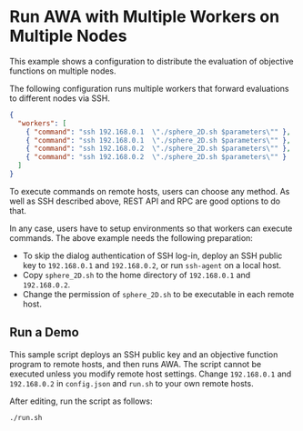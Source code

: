 # Run AWA with Multiple Workers on Multiple Nodes
This example shows a configuration to distribute the evaluation of objective functions on multiple nodes.

The following configuration runs multiple workers that forward evaluations to different nodes via SSH.
```json
{
  "workers": [
    { "command": "ssh 192.168.0.1  \"./sphere_2D.sh $parameters\"" },
    { "command": "ssh 192.168.0.1  \"./sphere_2D.sh $parameters\"" },
    { "command": "ssh 192.168.0.2  \"./sphere_2D.sh $parameters\"" },
    { "command": "ssh 192.168.0.2  \"./sphere_2D.sh $parameters\"" }
  ]
}
```
To execute commands on remote hosts, users can choose any method.
As well as SSH described above, REST API and RPC are good options to do that.

In any case, users have to setup environments so that workers can execute commands.
The above example needs the following preparation:
- To skip the dialog authentication of SSH log-in, deploy an SSH public key to `192.168.0.1` and `192.168.0.2`, or run `ssh-agent` on a local host.
- Copy `sphere_2D.sh` to the home directory of `192.168.0.1` and `192.168.0.2`.
- Change the permission of `sphere_2D.sh` to be executable in each remote host.

## Run a Demo
This sample script deploys an SSH public key and an objective function program to remote hosts, and then runs AWA.
The script cannot be executed unless you modify remote host settings.
Change `192.168.0.1` and `192.168.0.2` in `config.json` and `run.sh` to your own remote hosts.

After editing, run the script as follows:
```
./run.sh
```

